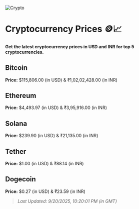 
![Crypto](https://www.techguide.com.au/wp-content/uploads/2020/11/crypto3.jpeg)

# Cryptocurrency Prices 🪙📈

#### Get the latest cryptocurrency prices in USD and INR for top 5 cryptocurrencies.

## Bitcoin

**Price:** $115,806.00 (in USD) & ₹1,02,02,428.00 (in INR)

## Ethereum

**Price:** $4,493.97 (in USD) & ₹3,95,916.00 (in INR)

## Solana

**Price:** $239.90 (in USD) & ₹21,135.00 (in INR)

## Tether

**Price:** $1.00 (in USD) & ₹88.14 (in INR)

## Dogecoin

**Price:** $0.27 (in USD) & ₹23.59 (in INR)

> _Last Updated: 9/20/2025, 10:20:01 PM (in GMT)_
